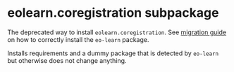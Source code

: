 # eolearn.coregistration subpackage

The deprecated way to install `eolearn.coregistration`. See [migration guide](https://github.com/sentinel-hub/eo-learn/issues/733) on how to correctly install the `eo-learn` package.

Installs requirements and a dummy package that is detected by `eo-learn` but otherwise does not change anything.
